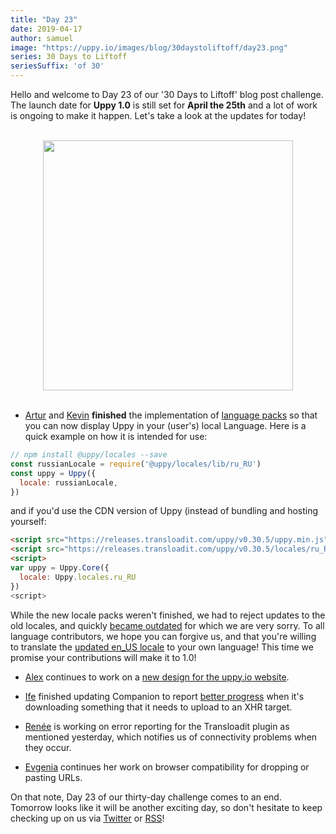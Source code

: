 ```yaml
---
title: "Day 23"
date: 2019-04-17
author: samuel
image: "https://uppy.io/images/blog/30daystoliftoff/day23.png"
series: 30 Days to Liftoff
seriesSuffix: 'of 30'
---
```


Hello and welcome to Day 23 of our '30 Days to Liftoff' blog post challenge. The launch date for **Uppy 1.0** is still set for **April the 25th** and a lot of work is ongoing to make it happen. Let's take a look at the updates for today!

<center><br /><img width="400" src="/images/blog/30daystoliftoff/day23.png"><br /><br /></center>

<!--more-->

- [Artur](https://github.com/arturi) and [Kevin](https://github.com/kvz) **finished** the implementation of [language packs](https://github.com/transloadit/uppy/pull/1443) so that you can now display Uppy in your (user's) local Language. Here is a quick example on how it is intended for use:

```js
// npm install @uppy/locales --save
const russianLocale = require('@uppy/locales/lib/ru_RU')
const uppy = Uppy({
  locale: russianLocale,
})
```

and if you'd use the CDN version of Uppy (instead of bundling and hosting yourself:


```html
<script src="https://releases.transloadit.com/uppy/v0.30.5/uppy.min.js"></script>
<script src="https://releases.transloadit.com/uppy/v0.30.5/locales/ru_RU.min.js"></script>
<script>
var uppy = Uppy.Core({ 
  locale: Uppy.locales.ru_RU
})
<script>
```

While the new locale packs weren't finished, we had to reject updates to the old locales, and quickly [became outdated](https://github.com/transloadit/uppy/tree/master/packages/%40uppy/locales/legacy) for which we are very sorry. To all language contributors, we hope you can forgive us, and that you're willing to translate the [updated en_US locale](https://github.com/transloadit/uppy/blob/master/packages/%40uppy/locales/src/en_US.js) to your own language! This time we promise your contributions will make it to 1.0!

- [Alex](https://github.com/nqst) continues to work on a [new design for the uppy.io website](https://github.com/transloadit/uppy/pull/1452).

- [Ife](https://github.com/ifedapoolarewaju) finished updating Companion to report [better progress](https://github.com/transloadit/uppy/pull/1454) when it's downloading something that it needs to upload to an XHR target.

- [Renée](https://github.com/goto-bus-stop) is working on error reporting for the Transloadit plugin as mentioned yesterday, which notifies us of connectivity problems when they occur.

- [Evgenia](https://github.com/lakesare) continues her work on browser compatibility for dropping or pasting URLs.

On that note, Day 23 of our thirty-day challenge comes to an end. Tomorrow looks like it will be another exciting day, so don't hesitate to keep checking up on us via [Twitter](https://twitter.com/uppy_io) or [RSS](https://uppy.io/atom.xml)!
